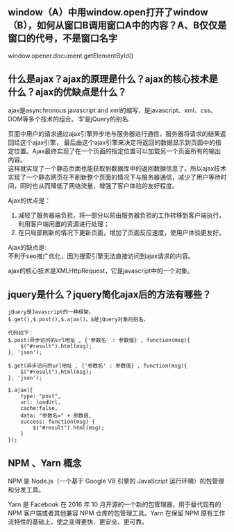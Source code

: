

window（A）中用window.open打开了window（B），如何从窗口B调用窗口A中的内容？A、B仅仅是窗口的代号，不是窗口名字
-----------
window.opener.document.getElementById()


什么是ajax？ajax的原理是什么？ajax的核心技术是什么？ajax的优缺点是什么？
------------------
ajax是asynchronous javascript and xml的缩写，是javascript、xml、css、DOM等多个技术的组合。'$'是jQuery的别名.  

页面中用户的请求通过ajax引擎异步地与服务器进行通信，服务器将请求的结果返回给这个ajax引擎，
最后由这个ajax引擎来决定将返回的数据显示到页面中的指定位置。Ajax最终实现了在一个页面的指定位置可以加载另一个页面所有的输出内容。  
这样就实现了一个静态页面也能获取到数据库中的返回数据信息了。所以ajax技术实现了一个静态网页在不刷新整个页面的情况下与服务器通信，减少了用户等待时间，同时也从而降低了网络流量，增强了客户体验的友好程度。  

Ajax的优点是：  
1. 减轻了服务器端负担，将一部分以前由服务器负担的工作转移到客户端执行，利用客户端闲置的资源进行处理；  
2. 在只局部刷新的情况下更新页面，增加了页面反应速度，使用户体验更友好。  

Ajax的缺点是:  
不利于seo推广优化，因为搜索引擎无法直接访问到ajax请求的内容。  

ajax的核心技术是XMLHttpRequest，它是javascript中的一个对象。  



jquery是什么？jquery简化ajax后的方法有哪些？
----------------
```
jQuery是Javascript的一种框架。
$.get(),$.post(),$.ajax()。$是jQuery对象的别名。

代码如下：
$.post(异步访问的url地址 , {'参数名' : 参数值} , function(msg){
	$("#result").html(msg);
}, 'json');

$.get(异步访问的url地址 , {'参数名' : 参数值} , function(msg){
	$("#result").html(msg);
}, 'json');

$.ajax({
	type: "post",
	url: loadUrl,
	cache:false,
	data: "参数名=" + 参数值,
	success: function(msg) {
		$("#result").html(msg);
	}
});
```


NPM 、Yarn 概念
-------------
NPM 是 Node.js（一个基于 Google V8 引擎的 JavaScript 运行环境）的包管理和分发工具。

Yarn 是 Facebook 在 2016 年 10 月开源的一个新的包管理器，用于替代现有的 NPM 客户端或者其他兼容 NPM 仓库的包管理工具。Yarn 在保留 NPM 原有工作流特性的基础上，使之变得更快、更安全、更可靠。  







